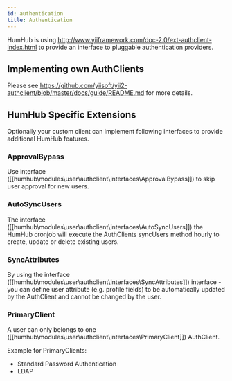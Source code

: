 ```yaml
---
id: authentication
title: Authentication
---
```


HumHub is using <http://www.yiiframework.com/doc-2.0/ext-authclient-index.html> to provide an interface to pluggable authentication providers.


Implementing own AuthClients
----------------------------

Please see <https://github.com/yiisoft/yii2-authclient/blob/master/docs/guide/README.md> for more details.


HumHub Specific Extensions
--------------------------

Optionally your custom client can implement following interfaces to provide additional HumHub features.

### ApprovalBypass

Use interface ([[humhub\modules\user\authclient\interfaces\ApprovalBypass]]) to skip user approval for new users.

### AutoSyncUsers

The interface ([[humhub\modules\user\authclient\interfaces\AutoSyncUsers]]) the HumHub cronjob will execute 
the AuthClients syncUsers method hourly to create, update or delete existing users.

### SyncAttributes

By using the interface ([[humhub\modules\user\authclient\interfaces\SyncAttributes]]) interface - you can define user attribute (e.g. profile fields) to 
be automatically updated by the AuthClient and cannot be changed by the user.

### PrimaryClient

A user can only belongs to one ([[humhub\modules\user\authclient\interfaces\PrimaryClient]]) AuthClient.

Example for PrimaryClients:

- Standard Password Authentication
- LDAP


